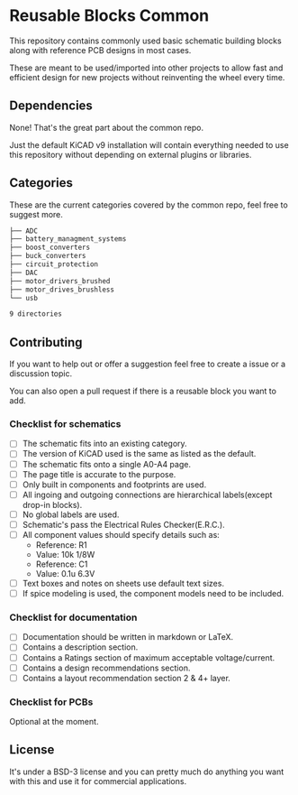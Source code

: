 # Reusable Blocks Common

This repository contains commonly used basic schematic building blocks along 
with reference PCB designs in most cases.

These are meant to be used/imported into other projects to allow fast and 
efficient design for new projects without reinventing the wheel every time.


## Dependencies

None! That's the great part about the common repo.

Just the default KiCAD v9 installation will contain everything needed to use
this repository without depending on external plugins or libraries.

## Categories 

These are the current categories covered by the common repo, feel free to 
suggest more.

```sh
├── ADC
├── battery_managment_systems
├── boost_converters
├── buck_converters
├── circuit_protection
├── DAC
├── motor_drivers_brushed
├── motor_drives_brushless
└── usb

9 directories
```



## Contributing

If you want to help out or offer a suggestion feel free to create a issue or
a discussion topic.

You can also open a pull request if there is a reusable block you want to add.

### Checklist for schematics

- [ ] The schematic fits into an existing category.
- [ ] The version of KiCAD used is the same as listed as the default.
- [ ] The schematic fits onto a single A0-A4 page.
- [ ] The page title is accurate to the purpose.
- [ ] Only built in components and footprints are used.
- [ ] All ingoing and outgoing connections are hierarchical labels(except drop-in blocks).
- [ ] No global labels are used.
- [ ] Schematic's pass the Electrical Rules Checker(E.R.C.).
- [ ] All component values should specify details such as:
    - Reference: R1
    - Value: 10k 1/8W
    - Reference: C1
    - Value: 0.1u 6.3V
- [ ] Text boxes and notes on sheets use default text sizes.
- [ ] If spice modeling is used, the component models need to be included.

### Checklist for documentation

- [ ] Documentation should be written in markdown or LaTeX.
- [ ] Contains a description section.
- [ ] Contains a Ratings section of maximum acceptable voltage/current.
- [ ] Contains a design recommendations section.
- [ ] Contains a layout recommendation section 2 & 4+ layer.

### Checklist for PCBs

Optional at the moment.


## License

It's under a BSD-3 license and you can pretty much do anything you want with
this and use it for commercial applications.

